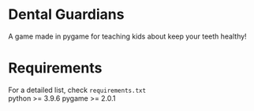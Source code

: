 # Dental Guardians
A game made in pygame for teaching kids about keep your teeth healthy!

# Requirements
For a detailed list, check `requirements.txt`  
python >= 3.9.6
pygame >= 2.0.1
